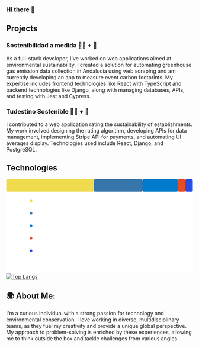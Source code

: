 ### Hi there 👋

## Projects

### Sostenibilidad a medida 🧑‍💻 + 🌱
As a full-stack developer, I've worked on web applications aimed at environmental sustainability. I created a solution for automating greenhouse gas emission data collection in Andalucia using web scraping and am currently developing an app to measure event carbon footprints. My expertise includes frontend technologies like React with TypeScript and backend technologies like Django, along with managing databases, APIs, and testing with Jest and Cypress.


### Tudestino Sostenible 🧑‍💻 + 🌱
I contributed to a web application rating the sustainability of establishments. My work involved designing the rating algorithm, developing APIs for data management, implementing Stripe API for payments, and automating UI averages display. Technologies used include React, Django, and PostgreSQL.

## Technologies
![Lenguajes en mis repositorios](languages(31).svg)
[![Top Langs](https://github-readme-stats.vercel.app/api/top-langs/?username=gabotov)](https://github.com/anuraghazra/github-readme-stats)

## 🌍 About Me:

I'm a curious individual with a strong passion for technology and environmental conservation. I love working in diverse, multidisciplinary teams, as they fuel my creativity and provide a unique global perspective. My approach to problem-solving is enriched by these experiences, allowing me to think outside the box and tackle challenges from various angles.





<!--
**GaboTov/Gabotov** is a ✨ _special_ ✨ repository because its `README.md` (this file) appears on your GitHub profile.
![Lenguajes en mis repositorios](languages(5).svg)
Here are some ideas to get you started:

- 🔭 I’m currently working on ...
-  I’m currently learning ...
- 👯 I’m looking to collaborate on ...
- 🤔 I’m looking for help with ...
- 💬 Ask me about ...
- 📫 How to reach me: ...
- 😄 Pronouns: ...
- ⚡ Fun fact: ...
-->
